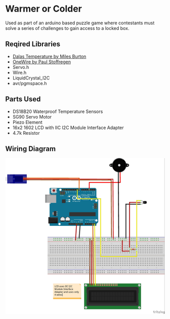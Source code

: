 # Warmer or Colder
Used as part of an arduino based puzzle game where contestants must solve a series of challenges to gain access to a locked box. 

## Reqired Libraries
* [Dalas Temperature by Miles Burton](https://www.arduinolibraries.info/libraries/dallas-temperature)
* [OneWire by Paul Stoffregen](https://github.com/PaulStoffregen/OneWire)
* Servo.h
* Wire.h
* LiquidCrystal_I2C
* avr/pgmspace.h

## Parts Used
* DS18B20 Waterproof Temperature Sensors
* SG90 Servo Motor
* Piezo Element
* 16x2 1602 LCD with IIC I2C Module Interface Adapter
* 4.7k Resistor

## Wiring Diagram
![alt text](wiring_diagram_bb.jpg "Wiring Diagram")